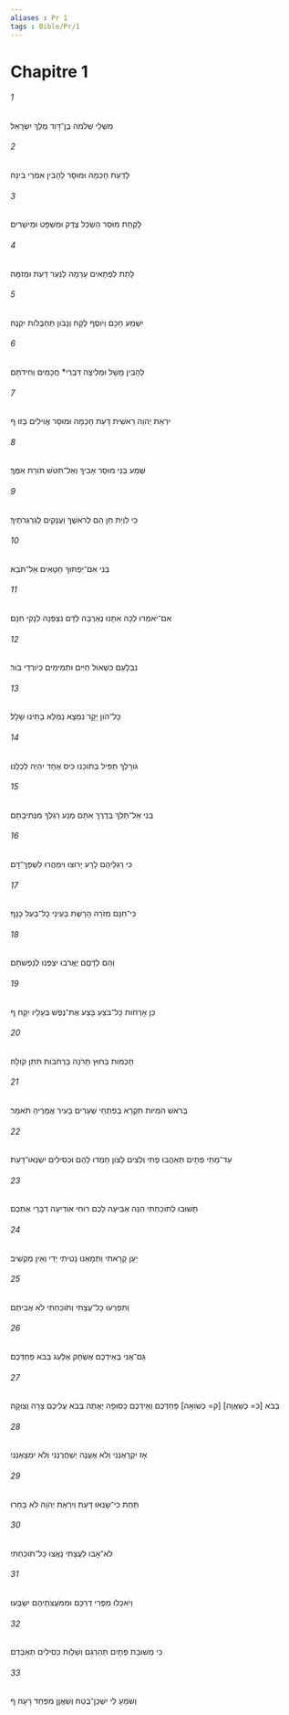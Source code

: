 ```yaml
---
aliases : Pr 1
tags : Bible/Pr/1
---
```


# Chapitre 1

###### 1
מִשְׁלֵי שְׁלֹמֹה בֶן־דָּוִד מֶלֶךְ יִשְׂרָאֵל׃
###### 2
לָדַעַת חָכְמָה וּמוּסָר לְהָבִין אִמְרֵי בִינָה׃
###### 3
לָקַחַת מוּסַר הַשְׂכֵּל צֶדֶק וּמִשְׁפָּט וּמֵישָׁרִים׃
###### 4
לָתֵת לִפְתָאיִם עָרְמָה לְנַעַר דַּעַת וּמְזִמָּה׃
###### 5
יִשְׁמַע חָכָם וְיֹוסֶף לֶקַח וְנָבֹון תַּחְבֻּלֹות יִקְנֶה׃
###### 6
לְהָבִין מָשָׁל וּמְלִיצָה דִּבְרֵי* חֲכָמִים וְחִידֹתָם׃
###### 7
יִרְאַת יְהוָה רֵאשִׁית דָּעַת חָכְמָה וּמוּסָר אֱוִילִים בָּזוּ׃ ף
###### 8
שְׁמַע בְּנִי מוּסַר אָבִיךָ וְאַל־תִּטֹּשׁ תֹּורַת אִמֶּךָ׃
###### 9
כִּי לִוְיַת חֵן הֵם לְרֹאשֶׁךָ וַעֲנָקִים לְגַרְגְּרֹתֶיךָ׃
###### 10
בְּנִי אִם־יְפַתּוּךָ חַטָּאִים אַל־תֹּבֵא׃
###### 11
אִם־יֹאמְרוּ לְכָה אִתָּנוּ נֶאֶרְבָה לְדָם נִצְפְּנָה לְנָקִי חִנָּם׃
###### 12
נִבְלָעֵם כִּשְׁאֹול חַיִּים וּתְמִימִים כְּיֹורְדֵי בֹור׃
###### 13
כָּל־הֹון יָקָר נִמְצָא נְמַלֵּא בָתֵּינוּ שָׁלָל׃
###### 14
גֹּורָלְךָ תַּפִּיל בְּתֹוכֵנוּ כִּיס אֶחָד יִהְיֶה לְכֻלָּנוּ׃
###### 15
בְּנִי אַל־תֵּלֵךְ בְּדֶרֶךְ אִתָּם מְנַע רַגְלְךָ מִנְּתִיבָתָם׃
###### 16
כִּי רַגְלֵיהֶם לָרַע יָרוּצוּ וִימַהֲרוּ לִשְׁפָּךְ־דָּם׃
###### 17
כִּי־חִנָּם מְזֹרָה הָרָשֶׁת בְּעֵינֵי כָל־בַּעַל כָּנָף׃
###### 18
וְהֵם לְדָםָם יֶאֱרֹבוּ יִצְפְּנוּ לְנַפְשֹׁתָם׃
###### 19
כֵּן אָרְחֹות כָּל־בֹּצֵעַ בָּצַע אֶת־נֶפֶשׁ בְּעָלָיו יִקָּח׃ ף
###### 20
חָכְמֹות בַּחוּץ תָּרֹנָּה בָּרְחֹבֹות תִּתֵּן קֹולָהּ׃
###### 21
בְּרֹאשׁ הֹמִיֹּות תִּקְרָא בְּפִתְחֵי שְׁעָרִים בָּעִיר אֲמָרֶיהָ תֹאמֵר׃
###### 22
עַד־מָתַי פְּתָיִם תְּאֵהֲבוּ פֶתִי וְלֵצִים לָצֹון חָמְדוּ לָהֶם וּכְסִילִים יִשְׂנְאוּ־דָעַת׃
###### 23
תָּשׁוּבוּ לְתֹוכַחְתִּי הִנֵּה אַבִּיעָה לָכֶם רוּחִי אֹודִיעָה דְבָרַי אֶתְכֶם׃
###### 24
יַעַן קָרָאתִי וַתְּמָאֵנוּ נָטִיתִי יָדִי וְאֵין מַקְשִׁיב׃
###### 25
וַתִּפְרְעוּ כָל־עֲצָתִי וְתֹוכַחְתִּי לֹא אֲבִיתֶם׃
###### 26
גַּם־אֲנִי בְּאֵידְכֶם אֶשְׂחָק אֶלְעַג בְּבֹא פַחְדְּכֶם׃
###### 27
בְּבֹא [כ= כְשַׁאֲוָה] [ק= כְשֹׁואָה] פַּחְדְּכֶם וְאֵידְכֶם כְּסוּפָה יֶאֱתֶה בְּבֹא עֲלֵיכֶם צָרָה וְצוּקָה׃
###### 28
אָז יִקְרָאֻנְנִי וְלֹא אֶעֱנֶה יְשַׁחֲרֻנְנִי וְלֹא יִמְצָאֻנְנִי׃
###### 29
תַּחַת כִּי־שָׂנְאוּ דָעַת וְיִרְאַת יְהֹוָה לֹא בָחָרוּ׃
###### 30
לֹא־אָבוּ לַעֲצָתִי נָאֲצוּ כָּל־תֹּוכַחְתִּי׃
###### 31
וְיֹאכְלוּ מִפְּרִי דַרְכָּם וּמִמֹּעֲצֹתֵיהֶם יִשְׂבָּעוּ׃
###### 32
כִּי מְשׁוּבַת פְּתָיִם תַּהַרְגֵם וְשַׁלְוַת כְּסִילִים תְּאַבְּדֵם׃
###### 33
וְשֹׁמֵעַ לִי יִשְׁכָּן־בֶּטַח וְשַׁאֲןַן מִפַּחַד רָעָה׃ ף
